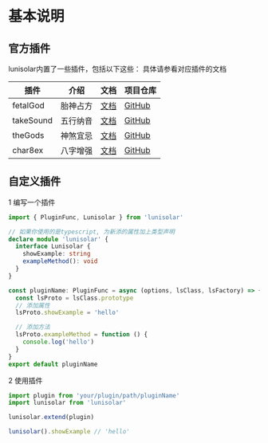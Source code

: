 # 基本说明

## 官方插件

lunisolar内置了一些插件，包括以下这些：
具体请参看对应插件的文档

|插件| 介绍 | 文档 | 项目仓库 |
|---|---|---| --- |
| fetalGod | 胎神占方 | [文档](./fetalGod.md) | [GitHub](https://github.com/lunisolars/plugins) |
| takeSound | 五行纳音 | [文档](./takeSound.md)  | [GitHub](https://github.com/lunisolars/plugins) |
| theGods | 神煞宜忌 | [文档](./theGods.md) | [GitHub](https://github.com/lunisolars/plugins) |
| char8ex | 八字增强 | [文档](./char8ex.md)  | [GitHub](https://github.com/lunisolars/plugins) |

## 自定义插件

1 编写一个插件

```typescript
import { PluginFunc, Lunisolar } from 'lunisolar'

// 如果你使用的是typescript, 为新添的属性加上类型声明
declare module 'lunisolar' {
  interface Lunisolar {
    showExample: string
    exampleMethod(): void
  }
}

const pluginName: PluginFunc = async (options, lsClass, lsFactory) => {
  const lsProto = lsClass.prototype
  // 添加属性
  lsProto.showExample = 'hello'

  // 添加方法
  lsProto.exampleMethod = function () {
    console.log('hello')
  }  
}
export default pluginName
```

2 使用插件

```typescript
import plugin from 'your/plugin/path/pluginName'
import lunisolar from 'lunisolar'

lunisolar.extend(plugin)

lunisolar().showExample // 'hello'
```
